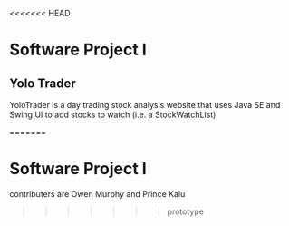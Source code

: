 <<<<<<< HEAD
# Software Project I 

## Yolo Trader
YoloTrader is a day trading stock analysis website that uses Java SE and Swing UI to add stocks to watch (i.e. a StockWatchList)


=======
# Software Project I

contributers are Owen Murphy and Prince Kalu
>>>>>>> prototype
